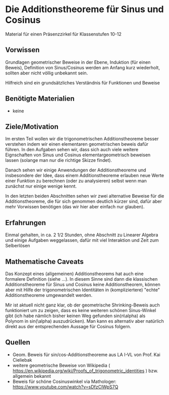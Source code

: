 # Die Additionstheoreme für Sinus und Cosinus #

Material für einen Präsenzzirkel für Klassenstufen 10-12


## Vorwissen ##

Grundlagen geometrischer Beweise in der Ebene, Induktion (für einen Beweis), Definition von Sinus/Cosinus werden am Anfang kurz wiederholt, sollten aber nicht völlig unbekannt sein.

Hilfreich sind ein grundsätzliches Verständnis für Funktionen und Beweise



## Benötigte Materialien ##

* keine


## Ziele/Motivation ##

Im ersten Teil wollen wir die trigonometrischen Additionstheoreme besser verstehen indem wir einen elementaren geometrischen beweis dafür führen. In den Aufgaben sehen wir, dass sich auch viele weitere Eignschaften von Sinus und Cosinus elementargeometrisch beweisen lassen (solange man nur die richtige Skizze findet).

Danach sehen wir einige Anwendungen der Additionstheoreme und insbesondere der Idee, dass einem Additionstheoreme erlauben neue Werte einer Funktion zu berechnen (oder zu analysieren) selbst wenn man zunächst nur einige wenige kennt.

In den letzten beiden Abschnitten sehen wir zwei alternative Beweise für die Additionstheoreme, die für sich genommen deutlich kürzer sind, dafür aber mehr Vorwissen benötigen (das wir hier aber einfach nur glauben).


## Erfahrungen ##

Einmal gehalten, in ca. 2 1/2 Stunden, ohne Abschnitt zu Linearer Algebra und einige Aufgaben weggelassen, dafür mit viel Interaktion und Zeit zum Selberlösen


## Mathematische Caveats ##

Das Konzept eines (allgemeinen) Additionstheorems hat auch eine formalere Definition (siehe ...). In diesem Sinne sind dann die klassischen Additionstheoreme für Sinus und Cosinus keine Additionstheorem, können aber mit Hilfe der trigonometrischen Identitäten in (kompliziertere) "echte" Additionstheoreme umgewandelt werden.

Mir ist aktuell nicht ganz klar, ob der geometrische Shrinking-Beweis auch funktioniert um zu zeigen, dass es keine weiteren schönen Sinus-Winkel gibt (ich habe nämlich bisher keinen Weg gefunden sin(n\alpha) als Polynom in sin(\alpha) auszudrücken).
Man kann es alternativ aber natürlich direkt aus der entsprechenden Aussage für Cosinus folgern.

## Quellen ##

* Geom. Beweis für sin/cos-Additionstheoreme aus LA I-VL von Prof. Kai Cieliebak
* weitere geometrische Beweise von Wikipedia ( https://en.wikipedia.org/wiki/Proofs_of_trigonometric_identities ) bzw. allgemein bekannt
* Beweis für schöne Cosinuswinkel via Mathologer: https://www.youtube.com/watch?v=sDfzCIWpS7Q